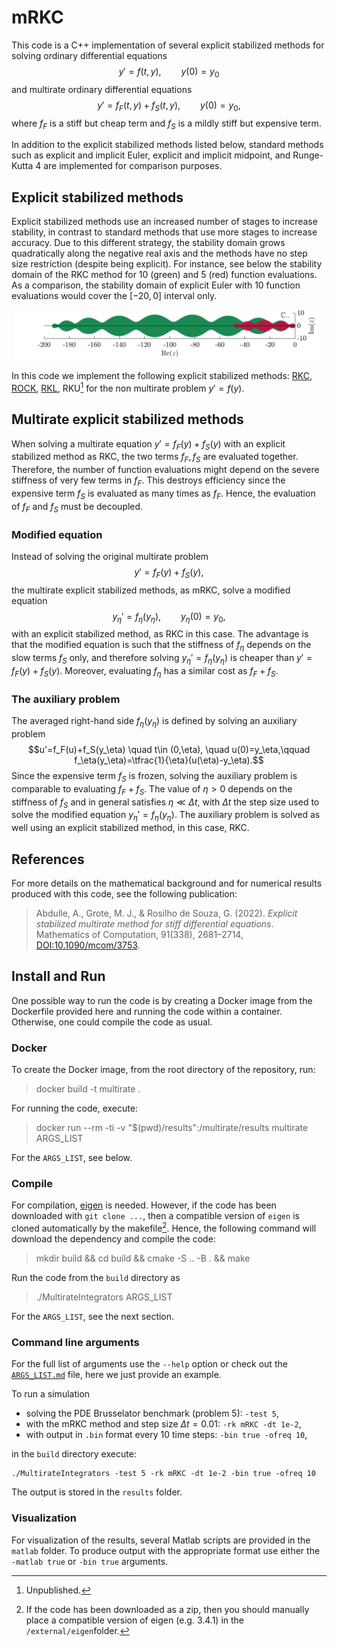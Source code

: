 # mRKC
This code is a C++ implementation of several explicit stabilized methods for solving ordinary differential equations
$$y'=f(t,y),\qquad y(0)=y_0$$
and multirate ordinary differential equations
$$y'=f_F(t,y)+f_S(t,y),\qquad y(0)=y_0,$$
where $f_F$ is a stiff but cheap term and $f_S$ is a mildly stiff but expensive term.

In addition to the explicit stabilized methods listed below, standard methods such as explicit and implicit Euler, explicit and implicit midpoint, and Runge-Kutta 4 are implemented for comparison purposes.

## Explicit stabilized methods
Explicit stabilized methods use an increased number of stages to increase stability, in contrast to standard methods that use more stages to increase accuracy. Due to this different strategy, the stability domain grows quadratically along the negative real axis and the methods have no step size restriction (despite being explicit). For instance, see below the stability domain of the RKC method for $10$ (green) and $5$ (red) function evaluations. As a comparison, the stability domain of explicit Euler with 10 function evaluations would cover the $[-20,0]$ interval only.

<p align="center">
  <img src="./docs/img/stab_dom_rlc.png" height="80"/>
</p>

In this code we implement the following explicit stabilized methods: [RKC](https://doi.org/10.1016/S0377-0427(97)00219-7), [ROCK](https://doi.org/10.1007/s002110100292), [RKL](https://doi.org/10.1016/j.jcp.2013.08.021), RKU[^RKU] for the non multirate problem $y'=f(y)$.

## Multirate explicit stabilized methods
When solving a multirate equation $y'=f_F(y)+f_S(y)$ with an explicit stabilized method as RKC, the two terms $f_F,f_S$ are evaluated together. Therefore, the number of function evaluations might depend on the severe stiffness of very few terms in $f_F$. This destroys efficiency since the expensive term $f_S$ is evaluated as many times as $f_F$. Hence, the evaluation of $f_F$ and $f_S$ must be decoupled.

### Modified equation
Instead of solving the original multirate problem
$$y'=f_F(y)+f_S(y),$$
the multirate explicit stabilized methods, as mRKC, solve a modified equation
$$y_\eta'=f_\eta(y_\eta),\qquad y_\eta(0)=y_0,$$
with an explicit stabilized method, as RKC in this case. The advantage is that the modified equation is such that the stiffness of $f_\eta$ depends on the slow terms $f_S$ only, and therefore solving  $y_\eta'=f_\eta(y_\eta)$ is cheaper than $y'=f_F(y)+f_S(y)$. Moreover, evaluating $f_\eta$ has a similar cost as $f_F+f_S$.

### The auxiliary problem
The averaged right-hand side $f_\eta(y_\eta)$ is defined by solving an auxiliary problem
$$u'=f_F(u)+f_S(y_\eta) \quad t\in (0,\eta), \quad u(0)=y_\eta,\qquad f_\eta(y_\eta)=\tfrac{1}{\eta}(u(\eta)-y_\eta).$$
Since the expensive term $f_S$ is frozen, solving the auxiliary problem is comparable to evaluating $f_F+f_S$. The value of $\eta>0$ depends on the stiffness of $f_S$ and in general satisfies $\eta\ll\Delta t$, with $\Delta t$ the step size used to solve the modified equation $y_\eta'=f_\eta(y_\eta)$. The auxiliary problem is solved as well using an explicit stabilized method, in this case, RKC.

## References
For more details on the mathematical background and for numerical results produced with this code, see the following publication:
>Abdulle, A., Grote, M. J., & Rosilho de Souza, G. (2022). _Explicit stabilized multirate method for stiff differential equations_. Mathematics of Computation, 91(338), 2681–2714, [DOI:10.1090/mcom/3753](http://dx.doi.org/10.1090/mcom/3753).


## Install and Run
One possible way to run the code is by creating a Docker image from the Dockerfile provided here and running the code within a container. Otherwise, one could compile the code as usual.

### Docker
To create the Docker image, from the root directory of the repository, run:
> docker build -t multirate .  

For running the code, execute:
> docker run --rm -ti -v "$(pwd)/results":/multirate/results multirate ARGS_LIST

For the `ARGS_LIST`, see below.

### Compile
For compilation, [eigen](https://eigen.tuxfamily.org/index.php?title=Main_Page) is needed. However, if the code has been downloaded with `git clone ...`, then a compatible version of `eigen` is cloned automatically by the makefile[^eigen]. Hence, the following command will download the dependency and compile the code:

> mkdir build && cd build && cmake -S .. -B . && make

Run the code from the ``build`` directory as
> ./MultirateIntegrators ARGS_LIST

For the `ARGS_LIST`, see the next section.

### Command line arguments
For the full list of arguments use the `--help` option or check out the [`ARGS_LIST.md`](ARGS_LIST.md) file, here we just provide an example.

To run a simulation  

- solving the PDE Brusselator benchmark (problem 5): `-test 5`,
- with the mRKC method and step size $\Delta t=0.01$: `-rk mRKC -dt 1e-2`,
- with output in `.bin` format every 10 time steps: `-bin true -ofreq 10`,

in the `build` directory execute:

```
./MultirateIntegrators -test 5 -rk mRKC -dt 1e-2 -bin true -ofreq 10
```

The output is stored in the `results` folder.

### Visualization

For visualization of the results, several Matlab scripts are provided in the `matlab` folder. To produce output with the appropriate format use either the `-matlab true` or `-bin true` arguments.



[^RKU]: Unpublished.

[^eigen]: If the code has been downloaded as a zip, then you should manually place a compatible version of eigen (e.g. 3.4.1) in the `/external/eigen`folder.


